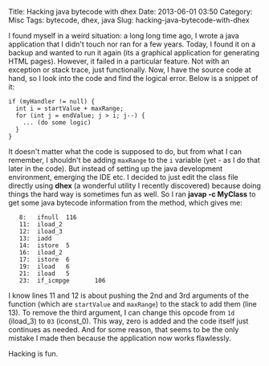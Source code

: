Title: Hacking java bytecode with dhex
Date: 2013-06-01 03:50
Category: Misc
Tags: bytecode, dhex, java
Slug: hacking-java-bytecode-with-dhex

I found myself in a weird situation: a long long time ago, I wrote a
java application that I didn't touch nor ran for a few years. Today, I
found it on a backup and wanted to run it again (its a graphical
application for generating HTML pages). However, it failed in a
particular feature. Not with an exception or stack trace, just
functionally. Now, I have the source code at hand, so I look into the
code and find the logical error. Below is a snippet of it:

    if (myHandler != null) {
      int i = startValue + maxRange;
      for (int j = endValue; j > i; j--) {
        ... (do some logic)
      }
    }

It doesn't matter what the code is supposed to do, but from what I can
remember, I shouldn't be adding `maxRange` to the `i` variable (yet - as
I do that later in the code). But instead of setting up the java
development environment, emerging the IDE etc. I decided to just edit
the class file directly using **dhex** (a wonderful utility I recently
discovered) because doing things the hard way is sometimes fun as well.
So I ran **javap -c MyClass** to get some java bytecode information from
the method, which gives me:

       8:   ifnull  116
       11:  iload_2
       12:  iload_3
       13:  iadd
       14:  istore  5
       16:  iload_2
       17:  istore  6
       19:  iload   6
       21:  iload   5
       23:  if_icmpge       106

I know lines 11 and 12 is about pushing the 2nd and 3rd arguments of the
function (which are `startValue` and `maxRange`) to the stack to add
them (line 13). To remove the third argument, I can change this opcode
from `1d` (iload\_3) to `03` (iconst\_0). This way, zero is added and
the code itself just continues as needed. And for some reason, that
seems to be the only mistake I made then because the application now
works flawlessly.

Hacking is fun.
